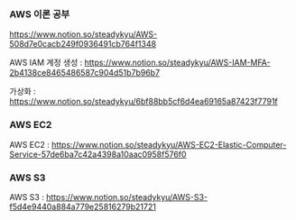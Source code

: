 
### AWS 이론 공부
https://www.notion.so/steadykyu/AWS-508d7e0cacb249f0936491cb764f1348

AWS IAM 계정 생성 : https://www.notion.so/steadykyu/AWS-IAM-MFA-2b4138ce8465486587c904d51b7b96b7

가상화 : https://www.notion.so/steadykyu/6bf88bb5cf6d4ea69165a87423f7791f

### AWS EC2
AWS EC2 : https://www.notion.so/steadykyu/AWS-EC2-Elastic-Computer-Service-57de6ba7c42a4398a10aac0958f576f0

### AWS S3
AWS S3 : https://www.notion.so/steadykyu/AWS-S3-f5d4e9440a884a779e25816279b21721

